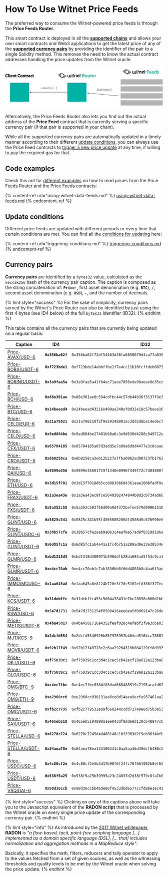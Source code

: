 # How To Use Witnet Price Feeds

The preferred way to consume the Witnet-powered price feeds is through the **Price Feeds Router**.&#x20;

This smart contract is deployed in all the [**supported chains**](../price-feeds/addresses/) and allows your own smart contracts and Web3 applications to get the latest price of any of the [**supported currency pairs**](price-feeds-registry.md#currency-pairs) by providing the identifier of the pair to a single Solidity method. This removes the need to know the actual contract addresses handling the price updates from the Witnet oracle.

![](<../../.gitbook/assets/image (3).png>)

Alternatively, the Price Feeds Router also lets you find out the actual address of the **Price Feed** contract that is currently serving a specific currency pair (if that pair is supported in your chain).

While all the supported currency pairs are automatically updated in a timely manner according to their different [update conditions](triggering-conditions.md), you can always use the Price Feed contracts to [trigger a new price update](using-witnet-data-feeds.md#forcing-an-update-on-a-witnet-maintained-curreny-pair) at any time, if willing to pay the required gas for that.

## Code examples

Check this out for [different examples](using-witnet-data-feeds.md) on how to read prices from the Price Feeds Router and the Price Feeds contracts:

{% content-ref url="using-witnet-data-feeds.md" %}
[using-witnet-data-feeds.md](using-witnet-data-feeds.md)
{% endcontent-ref %}

## Update conditions

Different price feeds are updated with different periods or every time that certain conditions are met. You can find all the [conditions for updating](triggering-conditions.md) here:

{% content-ref url="triggering-conditions.md" %}
[triggering-conditions.md](triggering-conditions.md)
{% endcontent-ref %}

## Currency pairs

**Currency pairs** are identified by a `bytes32` value, calculated as the `keccak256` hash of the currency pair caption. The caption is composed as the string concatenation of: **`Price-`**, first asset denomination (e.g. **`BTC`**), **`/`**, second asset denomination (e.g. **`USD`**), **`-`**, and the number of decimals.

{% hint style="success" %}
For the sake of simplicity, currency pairs served by the Witnet's Price Router can also be identified by just using the first 4 bytes (see ID4 below) of the full `bytes32` identifier (ID32).
{% endhint %}

This table contains all the currency pairs that are currently being updated on a regular basis:

| **Caption**                                                                                                                    | **ID4**          | **ID32**                                                             |
| ------------------------------------------------------------------------------------------------------------------------------ | ---------------- | -------------------------------------------------------------------- |
| [Price-AVAX/USD-6](https://github.com/witnet/witnet-price-feed-examples/blob/master/requests/AvaxUsdPrice.js)                  | **`0x356ba62f`** | `0x356ba62f72df54463d38fa6850079d4ca77a035bd8f193f17b10e40d67638d57` |
| [Price-BOBA/USDT-6](https://github.com/witnet/witnet-price-feed-examples/blob/master/requests/BobaUsdtPrice.js)                | **`0xf723bde1`** | `0xf723bde14abbffbe1f7e4cc11b10fcffdeb0873cadb864d13ca5fe5fa83255af` |
| [Price-BORING/USDT-6](https://github.com/witnet/witnet-price-feed-examples/blob/master/requests/BoringUsdtPrice.js)            | **`0x3a9faa5a`** | `0x3a9faa5a41fb4ac71aee7850eda9baeae8e35cd64977afa3eaad8bcca04658d6` |
| [Price-BCH/USD-6](https://github.com/witnet/witnet-price-feed-examples/blob/master/requests/BchUsdPrice.js)                    | **`0x88e301ae`** | `0x88e301ae8c594cdfbc44c57db44b36f3137f9e3ab22a718a78fb2d25c2a2a7ad` |
| [Price-BTC/USD-6](https://github.com/witnet/witnet-price-feed-examples/blob/master/requests/BtcUsdPrice.js)                    | **`0x24beead4`** | `0x24beead43216e490aa240ef0d32e18c57beea168f06eabb94f5193868d500946` |
| [Price-CELO/EUR-6](https://github.com/witnet/witnet-price-feed-examples/blob/master/requests/CeloEurPrice.js)                  | **`0x21a79821`** | `0x21a798210f2f9a59348801ac3dd2d6ba14edec757bd7bc1894181af90a7fd3a2` |
| [Price-CELO/USD-6](https://github.com/witnet/witnet-price-feed-examples/blob/master/requests/CeloUsdPrice.js)                  | **`0x9ed884be`** | `0x9ed884be27401b98a6c3e9d830d4288c949712e57a58235927b1a00dcd487073` |
| [Price-CFX/USDT-6](https://github.com/witnet/witnet-price-feed-examples/blob/master/requests/CfxUsdtPrice.js)                  | **`0x65784185`** | `0x65784185a07d3add5e7a99a6ddd4477e3c8caad717bac3ba3c3361d99a978c29` |
| [Price-CRO/USDT-6](https://github.com/witnet/witnet-price-feed-examples/blob/master/requests/CroUsdtPrice.js)                  | **`0x6b8258ca`** | `0x6b8258ca2eb12b227a7f6a0962ad90723fb176285659b4dd6f755c1fc728a2ff` |
| [Price-DAI/USD-6](https://github.com/witnet/witnet-price-feed-examples/blob/master/requests/DaiUsdPrice.js)                    | **`0x9899e356`** | `0x9899e35601719f1348e09967349f72c7d04800f17c14992d6dcf2f17fac713ea` |
| [Price-ETH/USD-6](https://github.com/witnet/witnet-price-feed-examples/blob/master/requests/EthUsdtPrice.js)                   | **`0x3d15f701`** | `0x3d15f7018db5cc80838b684361aaa100bfadf8a11e02d5c1c92e9c6af47626c8` |
| [Price-FRAX/USDT-6](https://github.com/witnet/witnet-price-feed-examples/blob/master/requests/FraxUsdtPrice.js)                | **`0x1a3ea43e`** | `0x1a3ea43ec9fce5649302474844b0d2c0734ad605b3adfaf3baaab3b7ad43b1a4` |
| [Price-FXS/USDT-6](https://github.com/witnet/witnet-price-feed-examples/blob/master/requests/FxsUsdtPrice.js)                  | **`0x5a352c58`** | `0x5a352c582f56d09a9d4372befee579d09061510e65d795c20901d53fa95fb9f3` |
| [Price-GLINT/USD-6](https://github.com/witnet/witnet-price-feed-examples/tree/master/contracts/routed/GlintUsdPriceFeed.sol)   | **`0x5825c341`** | `0x5825c341b55f4565086205df4508d5c676990e84c479a70694d63fc781870ea0` |
| [Price-GLINT/USDC-6](https://github.com/witnet/witnet-price-feed-examples/blob/master/requests/GlintUsdcPrice.js)              | **`0x38b57cfe`** | `0x38b57cfe2aab9a063c4eaf8e57ad9f8319d106ef354cde5cf1c7575ba1c9757c` |
| [Price-GLINT/USDT-6](https://github.com/witnet/witnet-price-feed-examples/blob/master/requests/GlintUsdtPrice.js)              | **`0x6d85fc1a`** | `0x6d85fc1ab4e41a1fc4b751a289ad9e33e38534e48e98d1b2e11693cc03ede0fb` |
| [Price-GLMR/USD-6](https://github.com/witnet/witnet-price-feed-examples/tree/master/contracts/routed/GlmrUsdPriceFeed.sol)     | **`0xbd1318d3`** | `0xbd1318d300971b390ddfb28da684ad5f54c9ca1e30c4f71cdde3f2dcce9c6b83` |
| [Price-GLMR/USDT-6](https://github.com/witnet/witnet-price-feed-examples/blob/master/requests/GlmrUsdtPrice.js)                | **`0xe4cc70ab`** | `0xe4cc70abfc7ab1836bb8f6dd4888b8c4aa6f3ad1d445d2c9886e5ae2750e7e14` |
| [Price-IMMO/MCUSD-6](https://github.com/witnet/witnet-price-feed-examples/blob/master/requests/ImmoMcusdPrice.js)              | **`0x1aa645a8`** | `0x1aa645a8e8124b720e3f7dc5162efd386f327ea59f855b1afeb8ae4c54f6f8ab` |
| [Price-KCS/USDT-6](https://github.com/witnet/witnet-price-feed-examples/blob/master/requests/KcsUsdtPrice.js)                  | **`0x31debffc`** | `0x31debffc453c5d04a78431e7bc28098c606d2bbeea22f10a35809924a201a977` |
| [Price-KSW/USD-6](https://github.com/witnet/witnet-price-feed-examples/blob/master/requests/KswUsdPrice.js)                    | **`0x547d1731`** | `0x547d1731254f0589416eee8ea5d0d69147c26de8859ea5de0a9d49d2ef75bf23` |
| [Price-METIS/USDT-6](https://github.com/witnet/witnet-price-feed-examples/blob/master/requests/MetisUsdtPrice.js)              | **`0x4ba45817`** | `0x4ba4581716a4352feaf028c4efebf2f9a3c6a03dc1030c92b74ea9c319606d7e` |
| [Price-MJT/KCS-9](https://github.com/witnet/witnet-price-feed-examples/blob/master/requests/MjtKcsPrice.js)                    | **`0x2dcfd554`** | `0x2dcfd5546926b857978957b40dcd5164cc788079b46ce9c1abbaedac07f96837` |
| [Price-MOVR/USDT-6](https://github.com/witnet/witnet-price-feed-examples/blob/master/requests/MjtKcsPrice.js)                  | **`0x92b17f49`** | `0x92b17f49728c2c6aa29264310b084129ff8d9930618302509d63bd57e127374b` |
| [Price-OKT/USDT-6](https://github.com/witnet/witnet-price-feed-examples/blob/master/requests/OktUsdtPrice.js)                  | **`0xf75039c1`** | `0xf75039c1cc3d4c1cec5cb42ecf19a812a123ba893e673ac920f0f8d3fcebbe34` |
| [Price-OLO/USDC-6](https://github.com/witnet/witnet-price-feed-examples/blob/master/requests/OloUsdcPrice.js)                  | **`0xf75039c1`** | `0xf75039c1cc3d4c1cec5cb42ecf19a812a123ba893e673ac920f0f8d3fcebbe34` |
| [Price-OMG/BTC-9](https://github.com/witnet/witnet-price-feed-examples/blob/master/requests/OmgBtcPrice.js)                    | **`0xc4ec7fbc`** | `0xc4ec7fbc6384f83dad668488519c7195acafd67645ebcc7f76a84d77feaca2fb` |
| [Price-OMG/ETH-9](https://github.com/witnet/witnet-price-feed-examples/blob/master/requests/OmgEthPrice.js)                    | **`0xe2960cc0`** | `0xe2960cc030131ae6ce0d14aea9ecfa937461aa22d2d55a36b44b27737a11bd75` |
| [Price-OMG/USDT-6](https://github.com/witnet/witnet-price-feed-examples/blob/master/requests/OmgUsdtPrice.js)                  | **`0xfb2c7795`** | `0xfb2c779532e89f660244ccdd71749e8d75b3e53a8fc0d5531ef814f8b8300eef` |
| [Price-SAX/USDT-6](https://github.com/witnet/witnet-price-feed-examples/blob/master/requests/SaxUsdtPrice.js)                  | **`0x465eb519`** | `0x465eb5194898a1ee043df9dd69d130c648847c0bed777fe413d065b62d2891c5` |
| [Price-STELLA/USD-6](https://github.com/witnet/witnet-price-feed-examples/tree/master/contracts/routed/StellaUsdPriceFeed.sol) | **`0x6278c724`** | `0x6278c7245d4d468f46c10f2963d2f9eb36f4bfb5c19dda54f0bfd5d0db83e9b6` |
| [Price-STELLA/USDT-6](https://github.com/witnet/witnet-price-feed-examples/blob/master/requests/StellaUsdtPrice.js)            | **`0x84aea78e`** | `0x84aea78ea133106231c0aa5aa36d49dcf6480c55e12b140de2f713ebe4f6fb0c` |
| [Price-USDC/USD-6](https://github.com/witnet/witnet-price-feed-examples/blob/master/requests/UsdcUsdPrice.js)                  | **`0x4c80cf2e`** | `0x4c80cf2e5b3d17b98f6f24fc78f661982b8ef656c3b75a038f7bfc6f93c1b20e` |
| [Price-USDT/USD-6](https://github.com/witnet/witnet-price-feed-examples/blob/master/requests/UsdtUsdPrice.js)                  | **`0x538f5a25`** | `0x538f5a25b39995a23c24037d2d38f979c8fa7b00d001e897212d936e6f6556ef` |
| [Price-VSQ/DAI-6](https://github.com/witnet/witnet-price-feed-examples/blob/master/requests/VsqDaiPrice.js)                    | **`0x98d36ccb`** | `0x98d36ccbb4bde86f4533dbd6577ccfd8be1ec4175d9fe3aae52079d0950ba36d` |

{% hint style="success" %}
Clicking on any of the captions above will take you to the Javascript equivalent of the **RADON script** that is processed by the Witnet oracle on every single price update of the corresponding currency pair.
{% endhint %}

{% hint style="info" %}
As introduced by the [2017 Witnet whitepaper](https://witnet.io/witnet-whitepaper.pdf), **RADON** is _"a flow-based, tacit, point-free scripting language \[...] implemented as a domain specific language (DSL), \[... that] includes normalization and aggregation methods in a MapReduce style"_.

Basically, it specifies the math, filters, reducers and tally operator to apply to the values fetched from a set of given sources, as well as the witnessing thresholds and quality levels to be met by the Witnet oracle when solving the price update.
{% endhint %}
